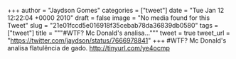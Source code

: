
+++
author = "Jaydson Gomes"
categories = ["tweet"]
date = "Tue Jan 12 12:22:04 +0000 2010"
draft = false
image = "No media found for this Tweet"
slug = "21e01fccd5e016918f35cebab78da36839db0580"
tags = ["tweet"]
title = """#WTF? Mc Donald's analisa..."""
tweet = true
tweet_url = "https://twitter.com/jaydson/status/7666978841"
+++
#WTF? Mc Donald's analisa flatulência de gado. http://tinyurl.com/ye4ocmp
